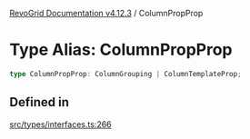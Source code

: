 [RevoGrid Documentation v4.12.3](README.md) / ColumnPropProp

# Type Alias: ColumnPropProp

```ts
type ColumnPropProp: ColumnGrouping | ColumnTemplateProp;
```

## Defined in

[src/types/interfaces.ts:266](https://github.com/revolist/revogrid/blob/d8faaf908685ef9767dc3ea8ccad1628e41fbf76/src/types/interfaces.ts#L266)
